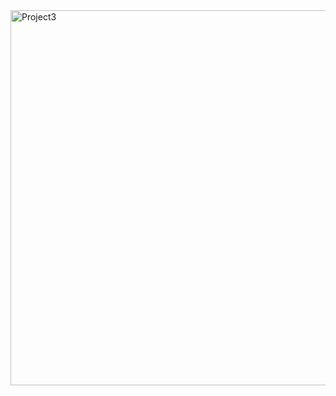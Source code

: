 
<img width="600" alt="Project3" src="https://github.com/svetlanasieber/Software-Engineering--Path-SoftUni/assets/135451084/846d8a9c-3d81-4994-82c0-cb6286645b1e">
